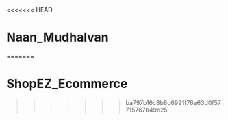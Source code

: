 <<<<<<< HEAD
# Naan_Mudhalvan
=======
# ShopEZ_Ecommerce
>>>>>>> ba797b16c8b8c6991f76e63d0f57715767b49e25
